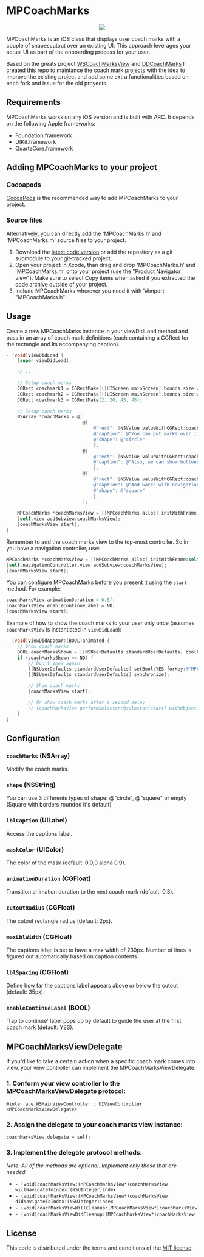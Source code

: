 # MPCoachMarks

<p align="center"><img src ="http://zippy.gfycat.com/VigorousAcceptableJenny.gif" /></p>

MPCoachMarks is an iOS class that displays user coach marks with a couple of shapescutout over an existing UI. This approach leverages your actual UI as part of the onboarding process for your user.

Based on the greats project [WSCoachMarksView](https://github.com/workshirt/WSCoachMarksView) and [DDCoachMarks](https://github.com/ddoria921/DDCoachMarks]) I created this repo to maintance the coach mark projects with the idea to improve the existing project and add some extra functionalities based on each fork and issue for the old proyects.

## Requirements

MPCoachMarks works on any iOS version and is built with ARC. It depends on the following Apple frameworks:

* Foundation.framework
* UIKit.framework
* QuartzCore.framework

## Adding MPCoachMarks to your project

### Cocoapods

[CocoaPods](http://cocoapods.org) is the recommended way to add MPCoachMarks to your project.



### Source files

Alternatively, you can directly add the 'MPCoachMarks.h' and 'MPCoachMarks.m' source files to your project.

1. Download the [latest code version](https://github.com/bubudrc/MPCoachMarks/archive/master.zip) or add the repository as a git submodule to your git-tracked project.
2. Open your project in Xcode, than drag and drop 'MPCoachMarks.h' and 'MPCoachMarks.m' onto your project (use the "Product Navigator view"). Make sure to select Copy items when asked if you extracted the code archive outside of your project.
3. Include MPCoachMarks wherever you need it with '#import "MPCoachMarks.h"'.

## Usage

Create a new MPCoachMarks instance in your viewDidLoad method and pass in an array of coach mark definitions (each containing a CGRect for the rectangle and its accompanying caption).

```objective-c
- (void)viewDidLoad {
	[super viewDidLoad];

	// ...

	// Setup coach marks
    CGRect coachmark1 = CGRectMake(([UIScreen mainScreen].bounds.size.width - 125) / 2, 64, 125, 125);
    CGRect coachmark2 = CGRectMake(([UIScreen mainScreen].bounds.size.width - 300) / 2, coachmark1.origin.y + coachmark1.size.height, 300, 80);
    CGRect coachmark3 = CGRectMake(2, 20, 45, 45);
    
    // Setup coach marks
    NSArray *coachMarks = @[
                            @{
                                @"rect": [NSValue valueWithCGRect:coachmark1],
                                @"caption": @"You can put marks over images",
                                @"shape": @"circle"
                                },
                            @{
                                @"rect": [NSValue valueWithCGRect:coachmark2],
                                @"caption": @"Also, we can show buttons"
                                },
                            @{
                                @"rect": [NSValue valueWithCGRect:coachmark3],
                                @"caption": @"And works with navigations buttons too",
                                @"shape": @"square"
                                }
                            ];
                            
	MPCoachMarks *coachMarksView = [[MPCoachMarks alloc] initWithFrame:self.view.bounds coachMarks:coachMarks];
	[self.view addSubview:coachMarksView];
	[coachMarksView start];
}
```

Remember to add the coach marks view to the top-most controller. So in you have a navigation controller, use:

```objective-c
MPCoachMarks *coachMarksView = [[MPCoachMarks alloc] initWithFrame:self.navigationController.view.bounds coachMarks:coachMarks];
[self.navigationController.view addSubview:coachMarksView];
[coachMarksView start];
```

You can configure MPCoachMarks before you present it using the `start` method. For example:

```objective-c
coachMarksView.animationDuration = 0.5f;
coachMarksView.enableContinueLabel = NO;
[coachMarksView start];
```

Example of how to show the coach marks to your user only once (assumes `coachMarksView` is instantiated in `viewDidLoad`):

```objective-c
- (void)viewDidAppear:(BOOL)animated {
	// Show coach marks
	BOOL coachMarksShown = [[NSUserDefaults standardUserDefaults] boolForKey:@"MPCoachMarksShown"];
	if (coachMarksShown == NO) {
		// Don't show again
		[[NSUserDefaults standardUserDefaults] setBool:YES forKey:@"MPCoachMarksShown"];
		[[NSUserDefaults standardUserDefaults] synchronize];

		// Show coach marks
		[coachMarksView start];

		// Or show coach marks after a second delay
		// [coachMarksView performSelector:@selector(start) withObject:nil afterDelay:1.0f];
	}
}
```

## Configuration

### `coachMarks` (NSArray)

Modify the coach marks.

### `shape` (NSString)

You can use 3 differents types of shape: @"circle", @"squere" or empty (Square with borders rounded it's default)

### `lblCaption` (UILabel)

Access the captions label.

### `maskColor` (UIColor)

The color of the mask (default: 0,0,0 alpha 0.9).

### `animationDuration` (CGFloat)

Transition animation duration to the next coach mark (default: 0.3).

### `cutoutRadius` (CGFloat)

The cutout rectangle radius (default: 2px).

### `maxLblWidth` (CGFloat)

The captions label is set to have a max width of 230px. Number of lines is figured out automatically based on caption contents.

### `lblSpacing` (CGFloat)

Define how far the captions label appears above or below the cutout (default: 35px).

### `enableContinueLabel` (BOOL)

'Tap to continue' label pops up by default to guide the user at the first coach mark (default: YES).

## MPCoachMarksViewDelegate

If you'd like to take a certain action when a specific coach mark comes into view, your view controller can implement the MPCoachMarksViewDelegate.

### 1. Conform your view controller to the MPCoachMarksViewDelegate protocol:

`@interface WSMainViewController : UIViewController <MPCoachMarksViewDelegate>`

### 2. Assign the delegate to your coach marks view instance:

`coachMarksView.delegate = self;`

### 3. Implement the delegate protocol methods:

*Note: All of the methods are optional. Implement only those that are needed.*

- `- (void)coachMarksView:(MPCoachMarksView*)coachMarksView willNavigateToIndex:(NSUInteger)index`
- `- (void)coachMarksView:(MPCoachMarksView*)coachMarksView didNavigateToIndex:(NSUInteger)index`
- `- (void)coachMarksViewWillCleanup:(MPCoachMarksView*)coachMarksView`
- `- (void)coachMarksViewDidCleanup:(MPCoachMarksView*)coachMarksView`

## License

This code is distributed under the terms and conditions of the [MIT license](LICENSE).
